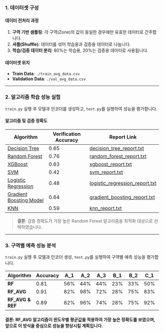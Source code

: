 ### 1. 데이터셋 구성

#### 데이터 전처리 과정
1. **구역 기반 샘플링**: 각 구역(Zone)의 값이 동일한 경우에만 유효한 데이터로 간주합니다.
2. **셔플(Shuffle)**: 데이터를 섞어 학습용과 검증용 데이터로 나눕니다.
3. **학습/검증 데이터 분리**: 80%는 학습용, 20%는 검증용 데이터로 사용됩니다.

#### 데이터셋 위치
- **Train Data**: `./train_avg_data.csv`
- **Validation Data**: `./val_avg_data.csv`

---

### 2. 알고리즘 학습 성능 실험
`train.py` 실행 후 모델과 인코더를 생성하고, `test.py`를 실행하여 성능을 평가합니다.

#### 알고리즘 및 검증 정확도

| Algorithm                                          | Verification Accuracy | Report Link                                                                                                  |
|----------------------------------------------------|-----------------------|-------------------------------------------------------------------------------------------------------------|
| [Decision Tree](https://github.com/em0yes/research/blob/main/experiments/train_dt.py)    | 0.65                  | [decision_tree_report.txt](https://github.com/em0yes/research/blob/main/experiments/reports/dt_validation_report.txt)    |
| [Random Forest](https://github.com/em0yes/research/blob/main/experiments/train_rf.py)    | 0.76                  | [random_forest_report.txt](https://github.com/em0yes/research/blob/main/experiments/reports/rf_validation_report.txt)    |
| [XGBoost](https://github.com/em0yes/research/blob/main/experiments/train_xgb.py)         | 0.63                  | [xgboost_report.txt](https://github.com/em0yes/research/blob/main/experiments/reports/xgb_validation_report.txt)         |
| [SVM](https://github.com/em0yes/research/blob/main/experiments/train_svm.py)             | 0.42                  | [svm_report.txt](https://github.com/em0yes/research/blob/main/experiments/reports/svm_validation_report.txt)             |
| [Logistic Regression](https://github.com/em0yes/research/blob/main/experiments/train_lr.py) | 0.48              | [logistic_regression_report.txt](https://github.com/em0yes/research/blob/main/experiments/reports/lr_validation_report.txt) |
| [Gradient Boosting Model](https://github.com/em0yes/research/blob/main/experiments/train_gb.py) | 0.64             | [gradient_boosting_report.txt](https://github.com/em0yes/Research/blob/main/Experiments/reports/gb_validation_report.txt) |
| [KNN](https://github.com/em0yes/research/blob/main/experiments/train_knn.py)             | 0.59                  | [knn_report.txt](https://github.com/em0yes/research/blob/main/experiments/reports/knn_validation_report.txt)              |

> **결론**: 검증 정확도가 가장 높은 Random Forest 알고리즘을 최적화 대상으로 선택하였습니다.

---

### 3. 구역별 예측 성능 분석
`train.py` 실행 후 모델과 인코더 생성, `test.py`를 실행하여 구역별 예측 성능을 평가합니다.

| Algorithm        | Accuracy | A_1  | A_2  | A_3  | B_1  | B_2  | C_1  | C_2  | C_3  | D_1  | D_2  | E_1  | E_2  | E_3  |
|------------------|----------|------|------|------|------|------|------|------|------|------|------|------|------|------|
| **RF**           | 0.81     | 56%  | 44%  | 44%  | 23%  | 33%  | 50%  | 73%  | 55%  | 23%  | 18%  | 67%  | 37%  | 58%  |
| **RF_AVG**       | 0.91     | 82%  | 98%  | 72%  | 28%  | 75%  | 83%  | 100% | 100% | 55%  | 3%   | 88%  | 60%  | 87%  |
| **RF_AVG & REF** | 0.89     | 82%  | 96%  | 74%  | 28%  | 75%  | 92%  | 100% | 100% | 55%  | 0%   | 88%  | 55%  | 79%  |

#### 결론: **RF_AVG** 알고리즘이 윈도우별 평균값을 적용하여 가장 높은 정확도를 보였으며, 앞으로 이 방식을 중심으로 성능을 향상시킬 계획입니다.

